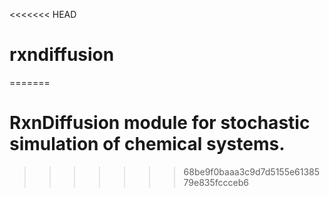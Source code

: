 <<<<<<< HEAD
# rxndiffusion
=======
# RxnDiffusion module for stochastic simulation of chemical systems.
>>>>>>> 68be9f0baaa3c9d7d5155e6138579e835fccceb6
